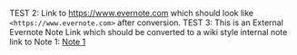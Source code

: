 TEST 2: Link to <https://www.evernote.com> which should look like `<https://www.evernote.com>` after conversion.
TEST 3: This is an External Evernote Note Link which should be converted to a wiki style internal note link to Note 1: [Note 1](Note%201.md)
